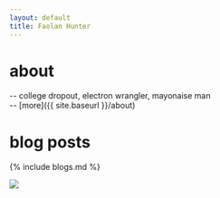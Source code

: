 ```yaml
---
layout: default
title: Faolan Hunter
---
```


# about
  -- college dropout, electron wrangler, mayonaise man  
  -- [more]({{ site.baseurl }}/about)

# blog posts
{% include blogs.md %}

<img class="fullwidth" src="{{ site.baseurl }}/zappa.jpg">
